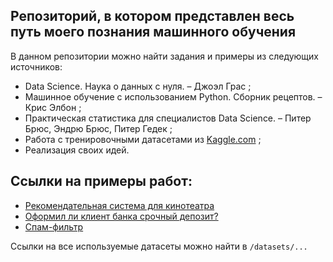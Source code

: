 ## Репозиторий, в котором представлен весь путь моего познания машинного обучения
В данном репозитории можно найти задания и примеры из следующих источников:
* Data Science. Наука о данных с нуля. – Джоэл Грас ;
* Машинное обучение с использованием Python. Сборник рецептов. – Крис Элбон ;
* Практическая статистика для специалистов Data Science. – Питер Брюс, Эндрю Брюс, Питер Гедек ;
* Работа с тренировочными датасетами из [Kaggle.com](https://www.kaggle.com/) ;
* Реализация своих идей.

## Ссылки на примеры работ:
* [Рекомендательная система для кинотеатра]([https://github.com/Ekzz0/ML_practice/blob/main/ML_practice/film_recommender_system.ipynb](https://github.com/Ekzz0/ML_practice/blob/main/ML_practice/Recommender_systems/Movies_recommender_system/film_recommender_system.ipynb))
* [Оформил ли клиент банка срочный депозит?]([https://github.com/Ekzz0/ML_practice/blob/main/ML_practice/term_deposit_classification.ipynb](https://github.com/Ekzz0/ML_practice/blob/main/ML_practice/Classification/Tern_deposit/term_deposit_classification.ipynb))
* [Спам-фильтр ]([https://github.com/Ekzz0/ML_practice/blob/main/ML_algorithms/Naive%20Bayes%20Classifier/NaiveBayes(Spam%20Filter).py](https://github.com/Ekzz0/ML_practice/blob/main/ML_algorithms/Naive%20Bayes%20Classifier/NaiveBayes(Spam%20Filter).py)https://github.com/Ekzz0/ML_practice/blob/main/ML_algorithms/Naive%20Bayes%20Classifier/NaiveBayes(Spam%20Filter).py)

Ссылки на все используемые датасеты можно найти в `/datasets/...`

#
ㅤ 
